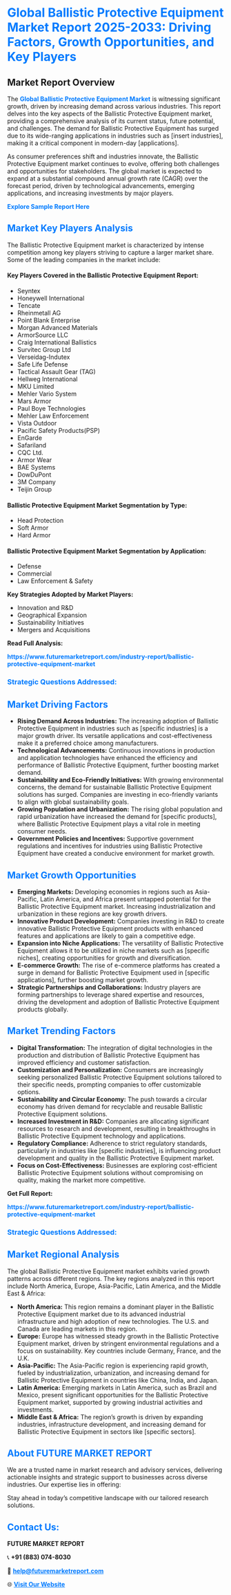 <h1 style="color: #007BFF;">Global Ballistic Protective Equipment Market Report 2025-2033: Driving Factors, Growth Opportunities, and Key Players</h1>

<section id="overview">
<h2>Market Report Overview</h2>
<p>The <a href="https://www.futuremarketreport.com/industry-report/ballistic-protective-equipment-market" style="color: #007BFF; text-decoration: none;"><strong>Global Ballistic Protective Equipment Market</strong></a> is witnessing significant growth, driven by increasing demand across various industries. This report delves into the key aspects of the Ballistic Protective Equipment market, providing a comprehensive analysis of its current status, future potential, and challenges. The demand for Ballistic Protective Equipment has surged due to its wide-ranging applications in industries such as [insert industries], making it a critical component in modern-day [applications].</p>
<p>As consumer preferences shift and industries innovate, the Ballistic Protective Equipment market continues to evolve, offering both challenges and opportunities for stakeholders. The global market is expected to expand at a substantial compound annual growth rate (CAGR) over the forecast period, driven by technological advancements, emerging applications, and increasing investments by major players.</p>
</section>

<section id="overview">
<p><a href="https://www.futuremarketreport.com/request-sample/reportId=62495" style="color: #007BFF; text-decoration: none;"><strong>Explore Sample Report Here</strong></a></p>
</section>

<section id="key-players">
<h2 style="color: #007BFF;">Market Key Players Analysis</h2>
<p>The Ballistic Protective Equipment market is characterized by intense competition among key players striving to capture a larger market share. Some of the leading companies in the market include:</p>
<h4>Key Players Covered in the Ballistic Protective Equipment Report:</h4>
<ul><li>Seyntex</li><li>Honeywell International</li><li>Tencate</li><li>Rheinmetall AG</li><li>Point Blank Enterprise</li><li>Morgan Advanced Materials</li><li>ArmorSource LLC</li><li>Craig International Ballistics</li><li>Survitec Group Ltd</li><li>Verseidag-Indutex</li><li>Safe Life Defense</li><li>Tactical Assault Gear (TAG)</li><li>Hellweg International</li><li>MKU Limited</li><li>Mehler Vario System</li><li>Mars Armor</li><li>Paul Boye Technologies</li><li>Mehler Law Enforcement</li><li>Vista Outdoor</li><li>Pacific Safety Products(PSP)</li><li>EnGarde</li><li>Safariland</li><li>CQC Ltd.</li><li>Armor Wear</li><li>BAE Systems</li><li>DowDuPont</li><li>3M Company</li><li>Teijin Group</li></ul>
<h4>Ballistic Protective Equipment Market Segmentation by Type:</h4>
<ul><li>Head Protection</li><li>Soft Armor</li><li>Hard Armor</li></ul>

<h4>Ballistic Protective Equipment Market Segmentation by Application:</h4>
<ul><li>Defense</li><li>Commercial</li><li>Law Enforcement &amp; Safety</li></ul>
<p><strong>Key Strategies Adopted by Market Players:</strong></p>
<ul>
<li>Innovation and R&D</li>
<li>Geographical Expansion</li>
<li>Sustainability Initiatives</li>
<li>Mergers and Acquisitions</li>
</ul>
</section>

<section>
<p><strong>Read Full Analysis: </strong></p><a href="https://www.futuremarketreport.com/industry-report/ballistic-protective-equipment-market" style="color: #007BFF; text-decoration: none;"><strong>https://www.futuremarketreport.com/industry-report/ballistic-protective-equipment-market</strong></a>
<h3 style="color: #007BFF;">Strategic Questions Addressed:</h3>
</section>

<section id="driving-factors">
<h2 style="color: #007BFF;">Market Driving Factors</h2>
<ul>
<li><strong>Rising Demand Across Industries:</strong> The increasing adoption of Ballistic Protective Equipment in industries such as [specific industries] is a major growth driver. Its versatile applications and cost-effectiveness make it a preferred choice among manufacturers.</li>
<li><strong>Technological Advancements:</strong> Continuous innovations in production and application technologies have enhanced the efficiency and performance of Ballistic Protective Equipment, further boosting market demand.</li>
<li><strong>Sustainability and Eco-Friendly Initiatives:</strong> With growing environmental concerns, the demand for sustainable Ballistic Protective Equipment solutions has surged. Companies are investing in eco-friendly variants to align with global sustainability goals.</li>
<li><strong>Growing Population and Urbanization:</strong> The rising global population and rapid urbanization have increased the demand for [specific products], where Ballistic Protective Equipment plays a vital role in meeting consumer needs.</li>
<li><strong>Government Policies and Incentives:</strong> Supportive government regulations and incentives for industries using Ballistic Protective Equipment have created a conducive environment for market growth.</li>
</ul>
</section>

<section id="growth-opportunities">
<h2 style="color: #007BFF;">Market Growth Opportunities</h2>
<ul>
<li><strong>Emerging Markets:</strong> Developing economies in regions such as Asia-Pacific, Latin America, and Africa present untapped potential for the Ballistic Protective Equipment market. Increasing industrialization and urbanization in these regions are key growth drivers.</li>
<li><strong>Innovative Product Development:</strong> Companies investing in R&D to create innovative Ballistic Protective Equipment products with enhanced features and applications are likely to gain a competitive edge.</li>
<li><strong>Expansion into Niche Applications:</strong> The versatility of Ballistic Protective Equipment allows it to be utilized in niche markets such as [specific niches], creating opportunities for growth and diversification.</li>
<li><strong>E-commerce Growth:</strong> The rise of e-commerce platforms has created a surge in demand for Ballistic Protective Equipment used in [specific applications], further boosting market growth.</li>
<li><strong>Strategic Partnerships and Collaborations:</strong> Industry players are forming partnerships to leverage shared expertise and resources, driving the development and adoption of Ballistic Protective Equipment products globally.</li>
</ul>
</section>

<section id="trending-factors">
<h2 style="color: #007BFF;">Market Trending Factors</h2>
<ul>
<li><strong>Digital Transformation:</strong> The integration of digital technologies in the production and distribution of Ballistic Protective Equipment has improved efficiency and customer satisfaction.</li>
<li><strong>Customization and Personalization:</strong> Consumers are increasingly seeking personalized Ballistic Protective Equipment solutions tailored to their specific needs, prompting companies to offer customizable options.</li>
<li><strong>Sustainability and Circular Economy:</strong> The push towards a circular economy has driven demand for recyclable and reusable Ballistic Protective Equipment solutions.</li>
<li><strong>Increased Investment in R&D:</strong> Companies are allocating significant resources to research and development, resulting in breakthroughs in Ballistic Protective Equipment technology and applications.</li>
<li><strong>Regulatory Compliance:</strong> Adherence to strict regulatory standards, particularly in industries like [specific industries], is influencing product development and quality in the Ballistic Protective Equipment market.</li>
<li><strong>Focus on Cost-Effectiveness:</strong> Businesses are exploring cost-efficient Ballistic Protective Equipment solutions without compromising on quality, making the market more competitive.</li>
</ul>
</section>

<section>
<p><strong>Get Full Report: </strong></p><a href="https://www.futuremarketreport.com/industry-report/ballistic-protective-equipment-market" style="color: #007BFF; text-decoration: none;"><strong>https://www.futuremarketreport.com/industry-report/ballistic-protective-equipment-market</strong></a>
<h3 style="color: #007BFF;">Strategic Questions Addressed:</h3>
</section>


<section id="regional-analysis">
<h2 style="color: #007BFF;">Market Regional Analysis</h2>
<p>The global Ballistic Protective Equipment market exhibits varied growth patterns across different regions. The key regions analyzed in this report include North America, Europe, Asia-Pacific, Latin America, and the Middle East & Africa:</p>
<ul>
<li><strong>North America:</strong> This region remains a dominant player in the Ballistic Protective Equipment market due to its advanced industrial infrastructure and high adoption of new technologies. The U.S. and Canada are leading markets in this region.</li>
<li><strong>Europe:</strong> Europe has witnessed steady growth in the Ballistic Protective Equipment market, driven by stringent environmental regulations and a focus on sustainability. Key countries include Germany, France, and the U.K.</li>
<li><strong>Asia-Pacific:</strong> The Asia-Pacific region is experiencing rapid growth, fueled by industrialization, urbanization, and increasing demand for Ballistic Protective Equipment in countries like China, India, and Japan.</li>
<li><strong>Latin America:</strong> Emerging markets in Latin America, such as Brazil and Mexico, present significant opportunities for the Ballistic Protective Equipment market, supported by growing industrial activities and investments.</li>
<li><strong>Middle East & Africa:</strong> The region’s growth is driven by expanding industries, infrastructure development, and increasing demand for Ballistic Protective Equipment in sectors like [specific sectors].</li>
</ul>
</section>

<footer>
<h2 style="color: #007BFF;">About FUTURE MARKET REPORT</h2>
<p>We are a trusted name in market research and advisory services, delivering actionable insights and strategic support to businesses across diverse industries. Our expertise lies in offering:</p>

<p>Stay ahead in today’s competitive landscape with our tailored research solutions.</p>

<h2 style="color: #007BFF;">Contact Us:</h2>
<p><strong>FUTURE MARKET REPORT</strong></p>
<p>📞 <strong>+91 (883) 074-8030</strong></p>
<p>📧 <strong><a href="mailto:help@futuremarketreport.com" style="color: #007BFF;">help@futuremarketreport.com</a></strong></p>
<p>🌐 <strong><a href="https://www.futuremarketreport.com/" style="color: #007BFF;">Visit Our Website</a></strong></p>
</footer>